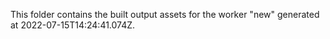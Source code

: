 This folder contains the built output assets for the worker "new" generated at 2022-07-15T14:24:41.074Z.